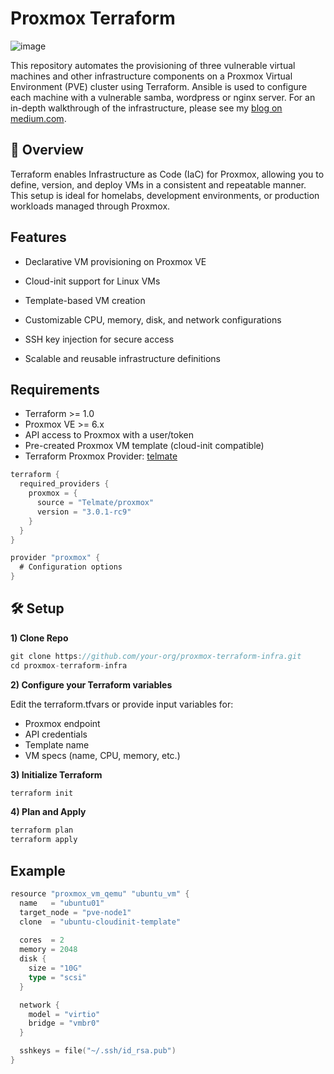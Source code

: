 # Proxmox Terraform

![image](https://github.com/user-attachments/assets/953d943c-53b6-4882-b3ea-040f2d9725d0)


This repository automates the provisioning of three vulnerable virtual machines and other infrastructure components on a Proxmox Virtual Environment (PVE) cluster using Terraform. Ansible is used to configure each machine with a vulnerable samba, wordpress or nginx server. For an in-depth walkthrough of the infrastructure, please see my [blog on medium.com]().

 ## 🔧 Overview

Terraform enables Infrastructure as Code (IaC) for Proxmox, allowing you to define, version, and deploy VMs in a consistent and repeatable manner. This setup is ideal for homelabs, development environments, or production workloads managed through Proxmox.

 ## Features

- Declarative VM provisioning on Proxmox VE

- Cloud-init support for Linux VMs

- Template-based VM creation

- Customizable CPU, memory, disk, and network configurations

- SSH key injection for secure access

- Scalable and reusable infrastructure definitions

 ## Requirements
- Terraform >= 1.0
- Proxmox VE >= 6.x
- API access to Proxmox with a user/token
- Pre-created Proxmox VM template (cloud-init compatible)
- Terraform Proxmox Provider: [telmate](https://registry.terraform.io/providers/Telmate/proxmox/latest/docs)

```go
terraform {
  required_providers {
    proxmox = {
      source = "Telmate/proxmox"
      version = "3.0.1-rc9"
    }
  }
}

provider "proxmox" {
  # Configuration options
}
```

## 🛠 Setup

**1) Clone Repo**

```go
git clone https://github.com/your-org/proxmox-terraform-infra.git
cd proxmox-terraform-infra
```

**2) Configure your Terraform variables**

Edit the terraform.tfvars or provide input variables for:
- Proxmox endpoint
- API credentials
- Template name
- VM specs (name, CPU, memory, etc.)

**3) Initialize Terraform**

```go
terraform init
```

**4) Plan and Apply**

```go
terraform plan
terraform apply
```

## Example

```go
resource "proxmox_vm_qemu" "ubuntu_vm" {
  name   = "ubuntu01"
  target_node = "pve-node1"
  clone  = "ubuntu-cloudinit-template"
  
  cores  = 2
  memory = 2048
  disk {
    size = "10G"
    type = "scsi"
  }

  network {
    model = "virtio"
    bridge = "vmbr0"
  }

  sshkeys = file("~/.ssh/id_rsa.pub")
}
```
